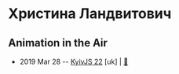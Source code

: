 # Христина Ландвитович

## Animation in the Air
- 2019 Mar 28 -- [KyivJS 22](https://www.youtube.com/watch?v=Wqn_kmMpCGc) [uk] | [:notebook:](https://slides.com/cristinalandvytovych/animation/#/)  
